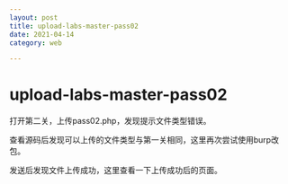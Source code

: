 ```yaml
---
layout: post
title: upload-labs-master-pass02
date: 2021-04-14
category: web

---
```


# upload-labs-master-pass02

打开第二关，上传pass02.php，发现提示文件类型错误。

查看源码后发现可以上传的文件类型与第一关相同，这里再次尝试使用burp改包。


发送后发现文件上传成功，这里查看一下上传成功后的页面。